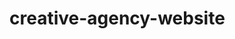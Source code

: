 # creative-agency-website
<!-- Based on Creative Agency Website From Scratch by Brad Traversy (2021)
see: https://www.youtube.com/watch?v=lvYnfMOUOJY -->
